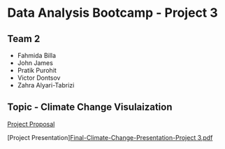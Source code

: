 # Data Analysis Bootcamp - Project 3  
## Team 2  
- Fahmida Billa  
- John James  
- Pratik Purohit  
- Victor Dontsov  
- Zahra Alyari-Tabrizi  

## Topic - Climate Change Visulaization  
[Project Proposal](Project-3-Proposal.pdf)


[Project Presentation][Final-Climate-Change-Presentation-Project 3.pdf](https://github.com/johnjamescad/Project-3/blob/main/Final-Climate-Change-Presentation-Project%203.pdf)
  
  
